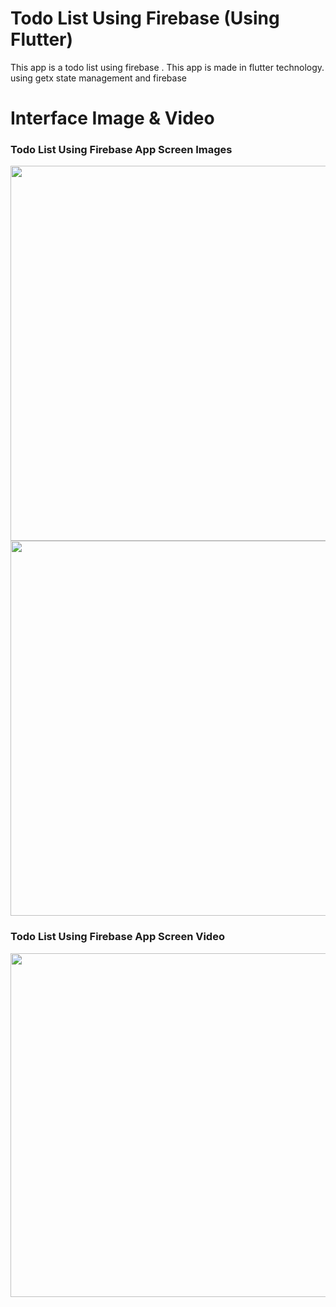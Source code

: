 # Todo List Using Firebase (Using Flutter)

This app is a todo list using firebase . This app is made in flutter technology. using getx state management and firebase 

# Interface Image & Video
<h3> Todo List Using Firebase App Screen Images </h3>
<p>
<img src="https://user-images.githubusercontent.com/125340601/230575521-2d323afa-2424-4c1c-a805-897b3cf105fc.png" weight="500" height="600"/> 
<img src="https://user-images.githubusercontent.com/125340601/230575556-4ad5775b-2d89-47b6-87c4-2e37c9d9ac8d.png" weight="500" height="600"/>
</p>


<h3>Todo List Using Firebase App Screen Video </h3>
<img src="https://user-images.githubusercontent.com/125340601/230575625-bbaad389-3b07-40a7-96a2-fef9ec00a2f4.mp4" weight="450" height="550"/>






